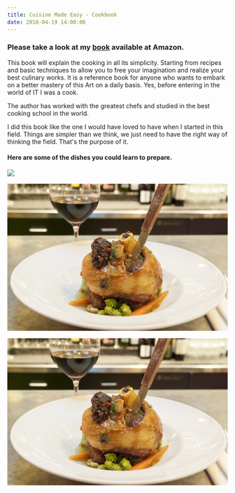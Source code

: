 ```yaml
---
title: Cuisine Made Easy - Cookbook
date: 2018-04-19 14:00:00
---
```


### Please take a look at my [book](https://www.amazon.com/s/ref=nb_sb_noss?url=search-alias%3Daps&field-keywords=villalongue) available at Amazon.

This book will explain the cooking in all its simplicity. Starting from recipes and basic techniques to allow you to free your imagination and realize your best culinary works. It is a reference book for anyone who wants to embark on a better mastery of this Art on a daily basis. Yes, before entering in the world of IT I was a cook.

The author has worked with the greatest chefs and studied in the best cooking school in the world.

I did this book like the one I would have loved to have when I started in this field. Things are simpler than we think, we just need to have the right way of thinking the field. That's the purpose of it.

#### Here are some of the dishes you could learn to prepare.

![](/img/vitchakorn-koonyosying-527301-unsplash.jpg)

![](/img/AdobeStock_80822565.jpeg)

![](/img/AdobeStock_80822565.jpeg)
        
